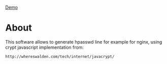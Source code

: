 [Demo](http://htmlpreview.github.io/?https://raw.githubusercontent.com/yazgoo/hpasswd_generator/master/index.html)

About
=====

This software allows to generate hpasswd line for example for nginx,
using crypt javascript implementation from:

    http://whereswalden.com/tech/internet/javacrypt/
